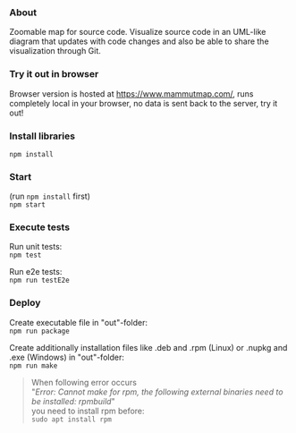 
### About
Zoomable map for source code.
Visualize source code in an UML-like diagram that updates with code changes and also be able to share the visualization through Git.

### Try it out in browser
Browser version is hosted at https://www.mammutmap.com/, runs completely local in your browser, no data is sent back to the server, try it out!

### Install libraries
`npm install`

### Start
(run `npm install` first)\
`npm start`

### Execute tests
Run unit tests:\
`npm test`

Run e2e tests:\
`npm run testE2e`

### Deploy
Create executable file in "out"-folder:\
`npm run package`

Create additionally installation files like .deb and .rpm (Linux) or .nupkg and .exe (Windows) in "out"-folder:\
`npm run make`
>When following error occurs\
"*Error: Cannot make for rpm, the following external binaries need to be installed: rpmbuild*"\
you need to install rpm before:\
`sudo apt install rpm`
